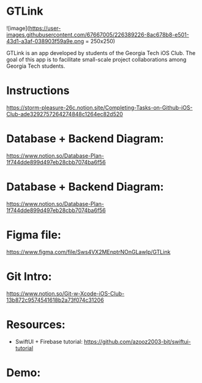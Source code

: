 # GTLink

![image](https://user-images.githubusercontent.com/67667005/226389226-8ac678b8-e501-43d1-a3af-038903f59a9e.png = 250x250)

GTLink is an app developed by students of the Georgia Tech iOS Club. The goal of this app is to facilitate small-scale project collaborations among Georgia Tech students.

# Instructions

https://storm-pleasure-26c.notion.site/Completing-Tasks-on-Github-iOS-Club-ade3292757264274848c1264ec82d520

# Database + Backend Diagram: 
https://www.notion.so/Database-Plan-1f744dde899d497eb28cbb7074ba6f56

# Database + Backend Diagram: 

https://www.notion.so/Database-Plan-1f744dde899d497eb28cbb7074ba6f56

# Figma file: 

https://www.figma.com/file/Sws4VX2MEnptrNOnGLawIp/GTLink

# Git Intro: 

https://www.notion.so/Git-w-Xcode-iOS-Club-13b872c9574541618b2a73f074c31206


# Resources:

- SwiftUI + Firebase tutorial: https://github.com/azooz2003-bit/swiftui-tutorial

# Demo:


